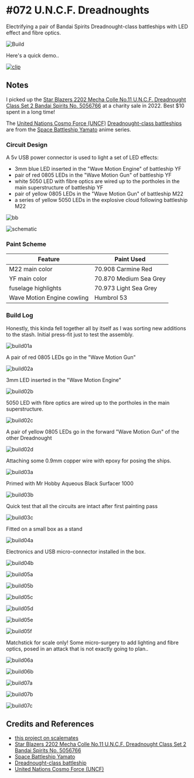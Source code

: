 # #072 U.N.C.F. Dreadnoughts

Electrifying a pair of Bandai Spirits Dreadnought-class battleships with LED effect and fibre optics.

![Build](./assets/UNCFDreadnought_build.jpg?raw=true)

Here's a quick demo..

[![clip](https://img.youtube.com/vi/IGKkj6Ygsuo/0.jpg)](https://www.youtube.com/watch?v=IGKkj6Ygsuo)

## Notes

I picked up the
[Star Blazers 2202 Mecha Colle No.11 U.N.C.F. Dreadnought Class Set 2 Bandai Spirits No. 5056766](https://www.scalemates.com/kits/bandai-spirits-5056766-uncf-dreadnought-class-set-2--1200206)
at a charity sale in 2022. Best $10 spent in a long time!

The
[United Nations Cosmo Force (UNCF)](https://yamato.fandom.com/wiki/United_Nations_Cosmo_Force)
[Dreadnought-class battleships](https://yamato.fandom.com/wiki/Dreadnought-class_battleship)
are from the
[Space Battleship Yamato](https://en.wikipedia.org/wiki/Space_Battleship_Yamato)
anime series.

### Circuit Design

A 5v USB power connector is used to light a set of LED effects:

* 3mm blue LED inserted in the "Wave Motion Engine" of battleship YF
* pair of red 0805 LEDs in the "Wave Motion Gun" of battleship YF
* white 5050 LED with fibre optics are wired up to the portholes in the main superstructure of battleship YF
* pair of yellow 0805 LEDs in the "Wave Motion Gun" of battleship M22
* a series of yellow 5050 LEDs in the explosive cloud following battleship M22

![bb](./assets/UNCFDreadnought_bb.jpg?raw=true)

![schematic](./assets/UNCFDreadnought_schematic.jpg?raw=true)

### Paint Scheme

| Feature                    | Paint Used |
|----------------------------|------------|
| M22 main color             | 70.908 Carmine Red   |
| YF main color              | 70.870 Medium Sea Grey  |
| fuselage highlights        | 70.973 Light Sea Grey  |
| Wave Motion Engine cowling | Humbrol 53  |

### Build Log

Honestly, this kinda fell together all by itself as I was sorting new additions to the stash. Initial press-fit just to test the assembly.

![build01a](./assets/build01a.jpg?raw=true)

A pair of red 0805 LEDs go in the "Wave Motion Gun"

![build02a](./assets/build02a.jpg?raw=true)

3mm LED inserted in the "Wave Motion Engine"

![build02b](./assets/build02b.jpg?raw=true)

5050 LED with fibre optics are wired up to the portholes in the main superstructure.

![build02c](./assets/build02c.jpg?raw=true)

A pair of yellow 0805 LEDs go in the forward "Wave Motion Gun" of the other Dreadnought

![build02d](./assets/build02d.jpg?raw=true)

Attaching some 0.9mm copper wire with epoxy for posing the ships.

![build03a](./assets/build03a.jpg?raw=true)

Primed with Mr Hobby Aqueous Black Surfacer 1000

![build03b](./assets/build03b.jpg?raw=true)

Quick test that all the circuits are intact after first painting pass

![build03c](./assets/build03c.jpg?raw=true)

Fitted on a small box as a stand

![build04a](./assets/build04a.jpg?raw=true)

Electronics and USB micro-connector installed in the box.

![build04b](./assets/build04b.jpg?raw=true)

![build05a](./assets/build05a.jpg?raw=true)

![build05b](./assets/build05b.jpg?raw=true)

![build05c](./assets/build05c.jpg?raw=true)

![build05d](./assets/build05d.jpg?raw=true)

![build05e](./assets/build05e.jpg?raw=true)

![build05f](./assets/build05f.jpg?raw=true)

Matchstick for scale only! Some micro-surgery to add lighting and fibre optics, posed in an attack that is not exactly going to plan..

![build06a](./assets/build06a.jpg?raw=true)

![build06b](./assets/build06b.jpg?raw=true)

![build07a](./assets/build07a.jpg?raw=true)

![build07b](./assets/build07b.jpg?raw=true)

![build07c](./assets/build07c.jpg?raw=true)

## Credits and References

* [this project on scalemates](https://www.scalemates.com/profiles/mate.php?id=74137&p=projects&project=135775)
* [Star Blazers 2202 Mecha Colle No.11 U.N.C.F. Dreadnought Class Set 2 Bandai Spirits No. 5056766](https://www.scalemates.com/kits/bandai-spirits-5056766-uncf-dreadnought-class-set-2--1200206)
* [Space Battleship Yamato](https://en.wikipedia.org/wiki/Space_Battleship_Yamato)
* [Dreadnought-class battleship](https://yamato.fandom.com/wiki/Dreadnought-class_battleship)
* [United Nations Cosmo Force (UNCF)](https://yamato.fandom.com/wiki/United_Nations_Cosmo_Force)
